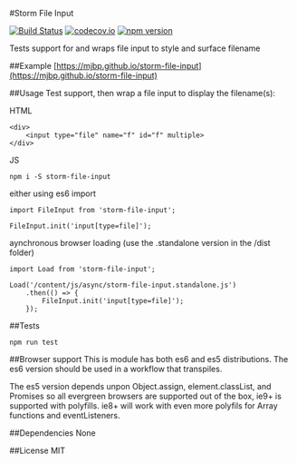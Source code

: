 #Storm File Input

[![Build Status](https://travis-ci.org/mjbp/storm-file-input.svg?branch=master)](https://travis-ci.org/mjbp/storm-file-input)
[![codecov.io](http://codecov.io/github/mjbp/storm-file-input/coverage.svg?branch=master)](http://codecov.io/github/mjbp/storm-file-input?branch=master)
[![npm version](https://badge.fury.io/js/storm-file-input.svg)](https://badge.fury.io/js/storm-modal)

Tests support for and wraps file input to style and surface filename

##Example
[https://mjbp.github.io/storm-file-input](https://mjbp.github.io/storm-file-input)

##Usage
Test support, then wrap a file input to display the filename(s):

HTML
```
<div>
    <input type="file" name="f" id="f" multiple>
</div>
```
JS
```
npm i -S storm-file-input
```
either using es6 import
```
import FileInput from 'storm-file-input';

FileInput.init('input[type=file]');
```
aynchronous browser loading (use the .standalone version in the /dist folder)
```
import Load from 'storm-file-input';

Load('/content/js/async/storm-file-input.standalone.js')
    .then(() => {
        FileInput.init('input[type=file]');
    });
```

##Tests
```
npm run test
```

##Browser support
This is module has both es6 and es5 distributions. The es6 version should be used in a workflow that transpiles.

The es5 version depends unpon Object.assign, element.classList, and Promises so all evergreen browsers are supported out of the box, ie9+ is supported with polyfills. ie8+ will work with even more polyfils for Array functions and eventListeners.

##Dependencies
None

##License
MIT